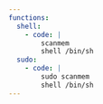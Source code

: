 ```yaml
---
functions:
  shell:
    - code: |
        scanmem
        shell /bin/sh
  sudo:
    - code: |
        sudo scanmem
        shell /bin/sh
---
```

